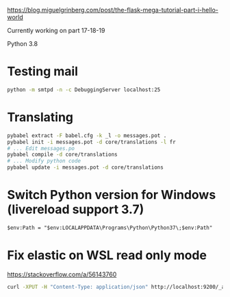 https://blog.miguelgrinberg.com/post/the-flask-mega-tutorial-part-i-hello-world

Currently working on part 17-18-19

Python 3.8

# Testing mail

```sh
python -m smtpd -n -c DebuggingServer localhost:25
```

# Translating

```sh
pybabel extract -F babel.cfg -k _l -o messages.pot .
pybabel init -i messages.pot -d core/translations -l fr
# ... Edit messages.po
pybabel compile -d core/translations
# ... Modify python code
pybabel update -i messages.pot -d core/translations
```

# Switch Python version for Windows (livereload support 3.7)

```ps
$env:Path = "$env:LOCALAPPDATA\Programs\Python\Python37\;$env:Path"
```

# Fix elastic on WSL read only mode

https://stackoverflow.com/a/56143760

```bash
curl -XPUT -H "Content-Type: application/json" http://localhost:9200/_all/_settings -d '{"index.blocks.read_only_allow_delete": false}'
```